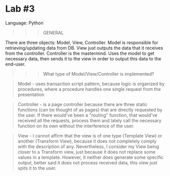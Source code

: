 Lab #3
======

Language: Python



>>>GENERAL

There are three objects: Model, View, Controller.
Model is responsible for retrieving/updating data from DB.
View just outputs the data that it receives from the controller.
Controller is the mastermind. Uses the model to get necessary data,
then sends it to the view in order to output this data to the end-user.


>>>What type of Model/View/Controller is implemented?

> Model - uses transaction script pattern, because logic is organized by procedures,
where a procedure handles one single request from the presentation

>Controller - is a page controller because there are three static functions (can be
thought of as pages) that are directly requested by the user. If there would've been a 
"routing" function, that would've received all the requests, process them and lately 
call the necessary function on its own without the interference of the user.

>View - I cannot affirm that the view is of one type (Template View) or another 
(Transform View), because it does not completely comply with the description of any.
Nevertheless, I consider my View being closer to a Transform view, just because it
does not replace some values in a template. However, it neither does generate some
specific output, better said it does not process received data, this view just spits
it to the user.
